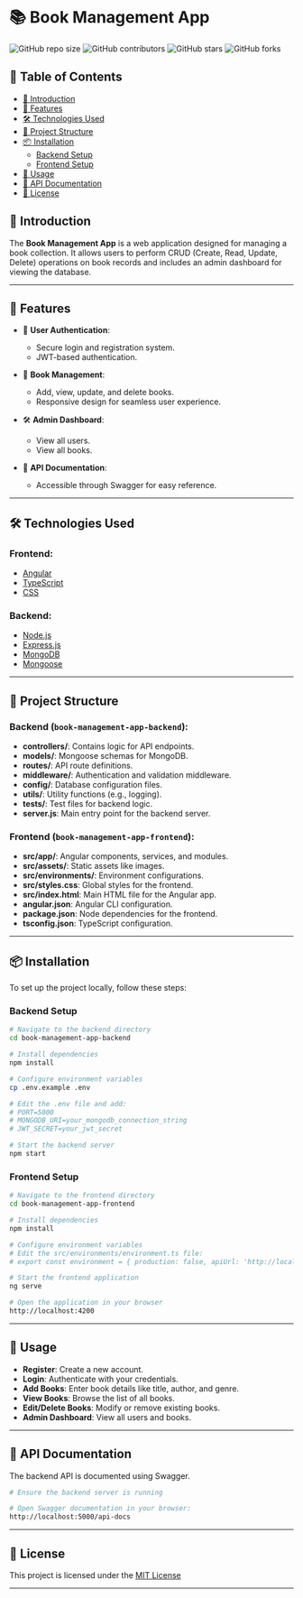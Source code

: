 # 📚 Book Management App

![GitHub repo size](https://img.shields.io/github/repo-size/nikosn92/book-management-app)
![GitHub contributors](https://img.shields.io/github/contributors/nikosn92/book-management-app)
![GitHub stars](https://img.shields.io/github/stars/nikosn92/book-management-app?style=social)
![GitHub forks](https://img.shields.io/github/forks/nikosn92/book-management-app?style=social)

## 📌 Table of Contents

- [📌 Introduction](#introduction)
- [🚀 Features](#features)
- [🛠️ Technologies Used](#technologies-used)
- [📂 Project Structure](#project-structure)
- [📦 Installation](#installation)
  - [Backend Setup](#backend-setup)
  - [Frontend Setup](#frontend-setup)
- [🔧 Usage](#usage)
- [📜 API Documentation](#api-documentation)
- [📜 License](#license)


## 📌 Introduction

The **Book Management App** is a web application designed for managing a book collection. It allows users to perform CRUD (Create, Read, Update, Delete) operations on book records and includes an admin dashboard for viewing the database.

---

## 🚀 Features

- 🔑 **User Authentication**:
  - Secure login and registration system.
  - JWT-based authentication.

- 📖 **Book Management**:
  - Add, view, update, and delete books.
  - Responsive design for seamless user experience.

- 🛠 **Admin Dashboard**:
  - View all users.
  - View all books.

- 📜 **API Documentation**:
  - Accessible through Swagger for easy reference.

---

## 🛠️ Technologies Used

### Frontend:
- [Angular](https://angular.io/)
- [TypeScript](https://www.typescriptlang.org/)
- [CSS](https://developer.mozilla.org/en-US/docs/Web/CSS)

### Backend:
- [Node.js](https://nodejs.org/)
- [Express.js](https://expressjs.com/)
- [MongoDB](https://www.mongodb.com/)
- [Mongoose](https://mongoosejs.com/)

---

## 📂 Project Structure

### Backend (`book-management-app-backend`):
- **controllers/**: Contains logic for API endpoints.
- **models/**: Mongoose schemas for MongoDB.
- **routes/**: API route definitions.
- **middleware/**: Authentication and validation middleware.
- **config/**: Database configuration files.
- **utils/**: Utility functions (e.g., logging).
- **tests/**: Test files for backend logic.
- **server.js**: Main entry point for the backend server.

### Frontend (`book-management-app-frontend`):
- **src/app/**: Angular components, services, and modules.
- **src/assets/**: Static assets like images.
- **src/environments/**: Environment configurations.
- **src/styles.css**: Global styles for the frontend.
- **src/index.html**: Main HTML file for the Angular app.
- **angular.json**: Angular CLI configuration.
- **package.json**: Node dependencies for the frontend.
- **tsconfig.json**: TypeScript configuration.

---

## 📦 Installation

To set up the project locally, follow these steps:

### Backend Setup
```bash
# Navigate to the backend directory
cd book-management-app-backend

# Install dependencies
npm install

# Configure environment variables
cp .env.example .env

# Edit the .env file and add:
# PORT=5000
# MONGODB_URI=your_mongodb_connection_string
# JWT_SECRET=your_jwt_secret

# Start the backend server
npm start
```

### Frontend Setup
```bash
# Navigate to the frontend directory
cd book-management-app-frontend

# Install dependencies
npm install

# Configure environment variables
# Edit the src/environments/environment.ts file:
# export const environment = { production: false, apiUrl: 'http://localhost:5000/api' };

# Start the frontend application
ng serve

# Open the application in your browser
http://localhost:4200
```

---

## 🔧 Usage

- **Register**: Create a new account.
- **Login**: Authenticate with your credentials.
- **Add Books**: Enter book details like title, author, and genre.
- **View Books**: Browse the list of all books.
- **Edit/Delete Books**: Modify or remove existing books.
- **Admin Dashboard**: View all users and books.

---

## 📜 API Documentation

The backend API is documented using Swagger.

```bash
# Ensure the backend server is running

# Open Swagger documentation in your browser:
http://localhost:5000/api-docs
```

---

 

## 📜 License

This project is licensed under the [MIT License](https://opensource.org/license/mit)

---
 

